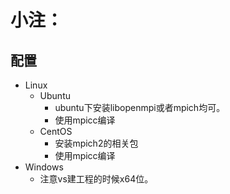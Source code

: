 小注：
===

配置
---
- Linux
    - Ubuntu
        - ubuntu下安装libopenmpi或者mpich均可。
        - 使用mpicc编译
    - CentOS
        - 安装mpich2的相关包
        - 使用mpicc编译
- Windows
    - 注意vs建工程的时候x64位。


